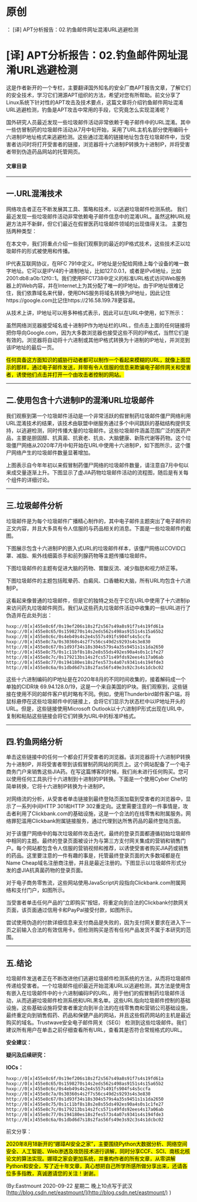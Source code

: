 # 原创
：  [译] APT分析报告：02.钓鱼邮件网址混淆URL逃避检测

# [译] APT分析报告：02.钓鱼邮件网址混淆URL逃避检测

这是作者新开的一个专栏，主要翻译国外知名的安全厂商APT报告文章，了解它们的安全技术，学习它们溯源APT组织的方法，希望对您有所帮助。前文分享了Linux系统下针对性的APT攻击及技术要点，这篇文章将介绍钓鱼邮件网址混淆URL逃避检测，钓鱼是APT攻击中常用的手段，它究竟怎么实现混淆呢？

国外研究人员最近发现一些垃圾邮件活动非常依赖于电子邮件中的URL混淆。其中一些仿冒制药的垃圾邮件活动从7月中旬开始，采用了URL主机名部分使用编码十六进制IP地址格式来逃避检测。这些通过混淆的链接地址包含在垃圾邮件中，当受害者访问时将打开受害者的链接，浏览器将十六进制IP转换为十进制IP，并将受害者带到伪造药品网站的托管网页。

#### 文章目录

---


## 一.URL混淆技术

网络攻击者正在不断发展其工具、策略和技术，以逃避垃圾邮件检测系统。 我们最近发现一些垃圾邮件活动非常依赖电子邮件信息中的混淆URL。虽然这种URL规避方法并不新鲜，但它们最近在假冒医药垃圾邮件领域的出现值得关注。 主要包括两种类型：

在本文中，我们将重点介绍一些我们观察到的最近的IP格式技术，这些技术正以垃圾邮件的形式被使用和传播。

IP代表互联网协议，在RFC 791中定义。IP地址是分配给网络上每个设备的唯一数字地址。它可以是IPV4的十进制地址，比如127.0.0.1，或者是IPv6地址，比如2001:db8:a0b:12f0::1。我们使用RFC1738中定义的标准URL格式访问Web服务器上的Web内容，并在Internet上为其分配了唯一的IP地址。由于IP地址很难记住，我们依靠域名来代替，使用DNS服务将域名转换为IP地址，因此记住https://google.com比记住https://216.58.199.78更容易。

从技术上讲，IP地址可以用多种格式表示，因此可以在URL中使用，如下所示：

虽然网络浏览器接受域名或十进制IP作为地址栏的URL，但点击上面的任何链接将把你导向Google.com，因为大多数浏览器也接受这些不同的IP格式，当然它们是有效的。浏览器将自动将十六进制或其他IP格式转换为十进制的IP地址，并浏览到该IP地址的最后一页。

<mark>任何具备这方面知识的威胁行动者都可以制作一个看起来模糊的URL，就像上面显示的那样，通过电子邮件发送，并带有令人信服的信息来欺骗电子邮件网关和受害者，诱使他们点击并打开一个由攻击者控制的网站。</mark>

---


## 二.使用包含十六进制IP的混淆URL垃圾邮件

我们观察到第一个垃圾邮件活动是一个非常活跃的假冒制药垃圾邮件僵尸网络利用URL混淆技术的结果，该技术由联盟中继服务通过多个中间跳跃的基础结构提供支持，以逃避检测，同时传播大量的垃圾邮件。这些垃圾邮件涵盖范围广泛的医药产品，主要是胆固醇、抗真菌、抗衰老、抗炎、大脑健康、新陈代谢等药物。这个垃圾僵尸网络从2020年7月中旬开始在URL中使用十六进制IP，如下图所示，这个僵尸网络产生的垃圾邮件数量显著增加。

上图表示自今年年初以来假冒制药僵尸网络的垃圾邮件数量，请注意自7月中旬以来成交量逐渐上升。下图显示了虚JIA药物垃圾邮件活动的流程图，随后是有关每个组件的详细讨论。

---


## 三.垃圾邮件分析

垃圾邮件是为每个垃圾邮件广播精心制作的，其中电子邮件主题突出了电子邮件的正文内容，并且大多具有令人信服的与药品相关的消息。下面是一些垃圾邮件的截图。

下图展示包含十六进制IP的嵌入式URL的垃圾邮件样本，该僵尸网络以COVID口罩、减脂、紫外线细菌杀手和前列腺药物等主题传播垃圾邮件。

下图垃圾邮件的主题有促进大脑的药物、胃酸反流、减少脂肪和视力矫正等。

下图垃圾邮件的主题包括眩晕药、白癜风、口香糖和大脑，所有URL均包含十六进制IP。

这看起来像普通的垃圾邮件，但是它的独特之处在于它在URL中使用了十六进制ip来访问药丸垃圾邮件网页。我们从这些药丸垃圾邮件活动中收集的一些URL进行了伪造并在此处列出：

```
hxxp://0[x]455e8c6f/0s19ef206s18s2f2s567s49a8s91f7s4s19fd61a
hxxp://0[x]455e8c65/0s1598270s14s2eds562s498as9151s4s15a65b2
hxxp://0[x]455e8c6c/0s4eb49s4s2e4s557s491fs904fs4s5ccfa
hxxp://0[x]455e8c7a/0s30360s4s2f7s56cs49d2s9293s4s3e830
http://0[x]455e8c67/0s1d93f34s18s304s579s4a35s9451s1s1da2650
http://0[x]455e8c75/0s1c11bf8s18s2e8s55ds492es90a4s0s1c1fe27
http://0[x]455e8c7c/0s179213bs14s2fcs571s49fds92ees4s17a06ab
http://0[x]455e8c77/0s194180es18s2fes573s4a07s9341s4s194fde3
http://0[x]455e8c6a/0s1dbd6d7s18s2fas56fs49e3s92c3s4s1dcbc02

```

这些十六进制编码的IP地址是在2020年8月的不同时间收集的，接着解码成一个单独的CIDR块 69.94.128.0/19，这是一个来自美国的IP块。我们观察到，这些链接在使用不同的邮件客户机时略有不同。例如，使用Thunderbird邮件客户端，将鼠标悬停在这些垃圾邮件中的链接上，会将它们显示为状态栏中以IP地址开头的URL。但是，这些链接使用Microsoft Outlook以十六进制IP形式出现在URL中，复制和粘贴这些链接会将它们转换为URL中的标准IP格式。

---


## 四.钓鱼网络分析

单击这些链接中的任何一个都会打开受害者的浏览器。该浏览器将十六进制IP转换为十进制IP，并将受害者带到该假冒制药网站的网页上。这个网站配备了一个电子商务门户来销售这些JIA药。在写这篇博客的时候，我们尚未进行任何购买。您可以使用任何工具执行十六进制到十进制的IP转换。下面是一个使用Cyber Chef的简单转换，它将十六进制IP转换为十进制IP。

对网络流的分析，从受害者单击链接到最终登陆页面加载到受害者的浏览器中，显示了一系列中间HTTP 301和HTTP 302重定向。这里需要注意的一件事情是，攻击者利用了Clickbank.com的基础设施，这是一个合法的在线零售和附属服务。网络罪犯滥用Clickbank附属链接服务，通过代理到达所售药品的最终登陆页面。

对于该僵尸网络中的每次垃圾邮件攻击迭代，最终的登录页面都遵循初始垃圾邮件中相同的主题。最终的登录页面被设计为与第三方支付网关集成的营销和销售门户。每个网站都包含令人信服的营销视频和推荐，以诱使受害者购买JIA药或销售的药品。这里要注意的一件有趣的事是，托管最终登录页面的大多数域都是在Name Cheap域名注册商注册，并且是最近注册的。下图显示以垃圾邮件形式分发的虚JIA抗真菌药物的登录页面。

对于电子商务零售流，这些网站使用JavaScript片段指向Clickbank.com附属网络和支付门户，如图所示。

当受害者单击任何产品的“立即购买”按钮，将重定向到合法的Clickbank付款网关页面，该页面通过信用卡和PayPal接受付款，如图所示。

尝试使用伪造的付款详细信息来支付商品是失败的，因为支付网关要求在进入下一页之前输入合法的有效信用卡。但检测购买是否有任何产品发货不属于本研究的范围。

---


## 五.结论

垃圾邮件发送者正在不断改进他们逃避垃圾邮件检测系统的方法，从而将垃圾邮件传递给受害者。一个垃圾邮件组织最近开始混淆URL以逃避检测，其方法是使用含有嵌入在垃圾邮件中的十六进制编码IP的URL，用于他们的假冒制药垃圾邮件活动，从而逃避垃圾邮件检测系统和URL黑名单。这些URL指向垃圾邮件控制的基础设施，这些基础设施将受害者重定向到半合法的在线零售商和营销公司基础设施，最终重定向到销售假药、药品和保健产品的网站，并且这些假药网站的主机是最近购买的域名。Trustwave安全电子邮件网关（SEG） 检测到这些垃圾邮件。我们建议所有用户在单击之前仔细查看所有URL，查看其是否符合常规格式的URL。

**安全建议：**

**疑问及后续研究：**

**IOCs：**

```
hxxp://0[x]455e8c6f/0s19ef206s18s2f2s567s49a8s91f7s4s19fd61a
hxxp://0[x]455e8c65/0s1598270s14s2eds562s498as9151s4s15a65b2
hxxp://0[x]455e8c6c/0s4eb49s4s2e4s557s491fs904fs4s5ccfa
hxxp://0[x]455e8c7a/0s30360s4s2f7s56cs49d2s9293s4s3e830
http://0[x]455e8c67/0s1d93f34s18s304s579s4a35s9451s1s1da2650
http://0[x]455e8c75/0s1c11bf8s18s2e8s55ds492es90a4s0s1c1fe27
http://0[x]455e8c7c/0s179213bs14s2fcs571s49fds92ees4s17a06ab
http://0[x]455e8c77/0s194180es18s2fes573s4a07s9341s4s194fde3
http://0[x]455e8c6a/0s1dbd6d7s18s2fas56fs49e3s92c3s4s1dcbc02

```

前文分享：

<mark>2020年8月18新开的“娜璋AI安全之家”，主要围绕Python大数据分析、网络空间安全、人工智能、Web渗透及攻防技术进行讲解，同时分享CCF、SCI、南核北核论文的算法实现。娜璋之家会更加系统，并重构作者的所有文章，从零讲解Python和安全，写了近十年文章，真心想把自己所学所感所做分享出来，还请各位多多指教，真诚邀请您的关注！谢谢。</mark>

(By:Eastmount 2020-09-22 星期二 晚上10点写于武汉 [http://blog.csdn.net/eastmount/](http://blog.csdn.net/eastmount/) )
